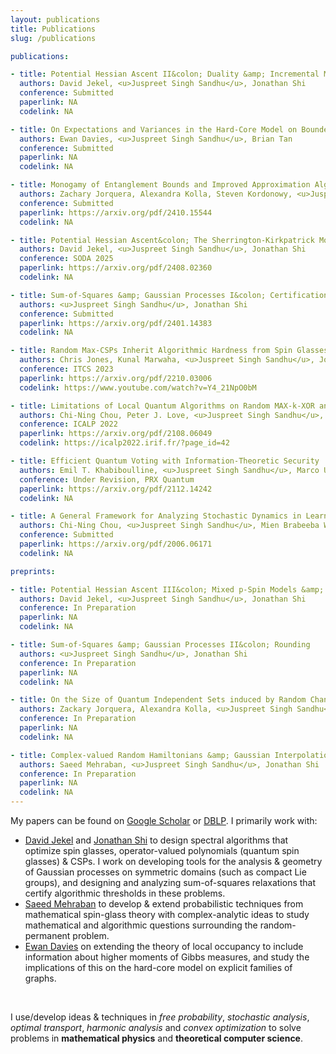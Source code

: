```yaml
---
layout: publications
title: Publications
slug: /publications

publications:

- title: Potential Hessian Ascent II&colon; Duality &amp; Incremental Message Passing
  authors: David Jekel, <u>Juspreet Singh Sandhu</u>, Jonathan Shi
  conference: Submitted
  paperlink: NA
  codelink: NA

- title: On Expectations and Variances in the Hard-Core Model on Bounded Degree Graphs
  authors: Ewan Davies, <u>Juspreet Singh Sandhu</u>, Brian Tan
  conference: Submitted
  paperlink: NA
  codelink: NA

- title: Monogamy of Entanglement Bounds and Improved Approximation Algorithms for Qudit Hamiltonians
  authors: Zachary Jorquera, Alexandra Kolla, Steven Kordonowy, <u>Juspreet Singh Sandhu</u>, Stuart Wayland
  conference: Submitted
  paperlink: https://arxiv.org/pdf/2410.15544
  codelink: NA

- title: Potential Hessian Ascent&colon; The Sherrington-Kirkpatrick Model 
  authors: David Jekel, <u>Juspreet Singh Sandhu</u>, Jonathan Shi
  conference: SODA 2025
  paperlink: https://arxiv.org/pdf/2408.02360 
  codelink: NA

- title: Sum-of-Squares &amp; Gaussian Processes I&colon; Certification
  authors: <u>Juspreet Singh Sandhu</u>, Jonathan Shi
  conference: Submitted
  paperlink: https://arxiv.org/pdf/2401.14383
  codelink: NA

- title: Random Max-CSPs Inherit Algorithmic Hardness from Spin Glasses
  authors: Chris Jones, Kunal Marwaha, <u>Juspreet Singh Sandhu</u>, Jonathan Shi
  conference: ITCS 2023
  paperlink: https://arxiv.org/pdf/2210.03006
  codelink: https://www.youtube.com/watch?v=Y4_21NpO0bM

- title: Limitations of Local Quantum Algorithms on Random MAX-k-XOR and Beyond
  authors: Chi-Ning Chou, Peter J. Love, <u>Juspreet Singh Sandhu</u>, Jonathan Shi
  conference: ICALP 2022
  paperlink: https://arxiv.org/pdf/2108.06049
  codelink: https://icalp2022.irif.fr/?page_id=42

- title: Efficient Quantum Voting with Information-Theoretic Security
  authors: Emil T. Khabiboulline, <u>Juspreet Singh Sandhu</u>, Marco Ugo Gambetta, Mikhail D. Lukin, Johannes Borregaard
  conference: Under Revision, PRX Quantum
  paperlink: https://arxiv.org/pdf/2112.14242
  codelink: NA

- title: A General Framework for Analyzing Stochastic Dynamics in Learning Algorithms
  authors: Chi-Ning Chou, <u>Juspreet Singh Sandhu</u>, Mien Brabeeba Wang, Tiancheng Yu
  conference: Submitted
  paperlink: https://arxiv.org/pdf/2006.06171
  codelink: NA

preprints:

- title: Potential Hessian Ascent III&colon; Mixed p-Spin Models &amp; HES Distributions
  authors: David Jekel, <u>Juspreet Singh Sandhu</u>, Jonathan Shi
  conference: In Preparation
  paperlink: NA
  codelink: NA

- title: Sum-of-Squares &amp; Gaussian Processes II&colon; Rounding 
  authors: <u>Juspreet Singh Sandhu</u>, Jonathan Shi
  conference: In Preparation
  paperlink: NA
  codelink: NA

- title: On the Size of Quantum Independent Sets induced by Random Channels
  authors: Zackary Jorquera, Alexandra Kolla, <u>Juspreet Singh Sandhu</u>, Stuart Wayland
  conference: In Preparation
  paperlink: NA
  codelink: NA

- title: Complex-valued Random Hamiltonians &amp; Gaussian Interpolation
  authors: Saeed Mehraban, <u>Juspreet Singh Sandhu</u>, Jonathan Shi
  conference: In Preparation
  paperlink: NA
  codelink: NA
---
```


My papers can be found on [Google Scholar](https://scholar.google.com/citations?hl=en&user=IkxViPsAAAAJ) or [DBLP](https://dblp.org/pid/299/8207.html). I primarily work with:
* [David Jekel](https://davidjekel.com/) and [Jonathan Shi](https://jshi.science/) to design spectral algorithms that optimize spin glasses, operator-valued polynomials (quantum spin glasses) & CSPs. I work on developing tools for the analysis & geometry of Gaussian processes on symmetric domains (such as compact Lie groups), and designing and analyzing sum-of-squares relaxations that certify algorithmic thresholds in these problems.
* [Saeed Mehraban](https://sites.google.com/view/saeedmehraban/about) to develop & extend probabilistic techniques from mathematical spin-glass theory with complex-analytic ideas to study mathematical and algorithmic questions surrounding the random-permanent problem.
* [Ewan Davies](https://www.ewandavies.org/) on extending the theory of local occupancy to include information about higher moments of Gibbs measures, and study the implications of this on the hard-core model on explicit families of graphs.
<br/>

I use/develop ideas & techniques in _free probability_, _stochastic analysis_, _optimal transport_, _harmonic analysis_ and _convex optimization_ to solve problems in **mathematical physics** and **theoretical computer science**.
